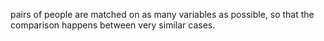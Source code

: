 pairs of people are matched on as many variables as possible, so that the comparison happens between very similar cases.